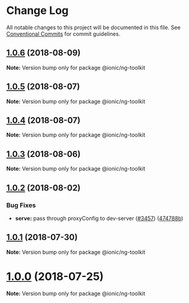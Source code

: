 # Change Log

All notable changes to this project will be documented in this file.
See [Conventional Commits](https://conventionalcommits.org) for commit guidelines.

<a name="1.0.6"></a>
## [1.0.6](https://github.com/ionic-team/ionic-cli/compare/@ionic/ng-toolkit@1.0.5...@ionic/ng-toolkit@1.0.6) (2018-08-09)




**Note:** Version bump only for package @ionic/ng-toolkit

<a name="1.0.5"></a>
## [1.0.5](https://github.com/ionic-team/ionic-cli/compare/@ionic/ng-toolkit@1.0.4...@ionic/ng-toolkit@1.0.5) (2018-08-07)




**Note:** Version bump only for package @ionic/ng-toolkit

<a name="1.0.4"></a>
## [1.0.4](https://github.com/ionic-team/ionic-cli/compare/@ionic/ng-toolkit@1.0.3...@ionic/ng-toolkit@1.0.4) (2018-08-07)




**Note:** Version bump only for package @ionic/ng-toolkit

<a name="1.0.3"></a>
## [1.0.3](https://github.com/ionic-team/ionic-cli/compare/@ionic/ng-toolkit@1.0.2...@ionic/ng-toolkit@1.0.3) (2018-08-06)




**Note:** Version bump only for package @ionic/ng-toolkit

<a name="1.0.2"></a>
## [1.0.2](https://github.com/ionic-team/ionic-cli/compare/@ionic/ng-toolkit@1.0.1...@ionic/ng-toolkit@1.0.2) (2018-08-02)


### Bug Fixes

* **serve:** pass through proxyConfig to dev-server ([#3457](https://github.com/ionic-team/ionic-cli/issues/3457)) ([474788b](https://github.com/ionic-team/ionic-cli/commit/474788b))




<a name="1.0.1"></a>
## [1.0.1](https://github.com/ionic-team/ionic-cli/compare/@ionic/ng-toolkit@1.0.0...@ionic/ng-toolkit@1.0.1) (2018-07-30)




**Note:** Version bump only for package @ionic/ng-toolkit

<a name="1.0.0"></a>
# [1.0.0](https://github.com/ionic-team/ionic-cli/compare/@ionic/ng-toolkit@1.0.0-rc.13...@ionic/ng-toolkit@1.0.0) (2018-07-25)




**Note:** Version bump only for package @ionic/ng-toolkit

